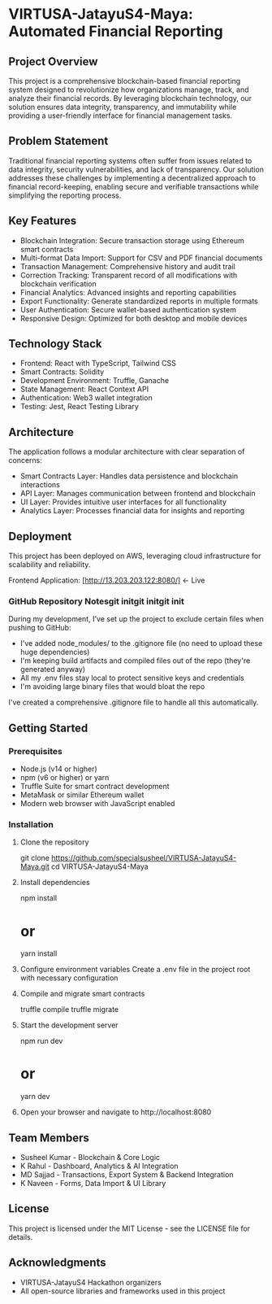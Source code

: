 # VIRTUSA-JatayuS4-Maya: Automated Financial Reporting

## Project Overview
This project is a comprehensive blockchain-based financial reporting system designed to revolutionize how organizations manage, track, and analyze their financial records. By leveraging blockchain technology, our solution ensures data integrity, transparency, and immutability while providing a user-friendly interface for financial management tasks.

## Problem Statement
Traditional financial reporting systems often suffer from issues related to data integrity, security vulnerabilities, and lack of transparency. Our solution addresses these challenges by implementing a decentralized approach to financial record-keeping, enabling secure and verifiable transactions while simplifying the reporting process.

## Key Features
- Blockchain Integration: Secure transaction storage using Ethereum smart contracts
- Multi-format Data Import: Support for CSV and PDF financial documents
- Transaction Management: Comprehensive history and audit trail
- Correction Tracking: Transparent record of all modifications with blockchain verification
- Financial Analytics: Advanced insights and reporting capabilities
- Export Functionality: Generate standardized reports in multiple formats
- User Authentication: Secure wallet-based authentication system
- Responsive Design: Optimized for both desktop and mobile devices

## Technology Stack
- Frontend: React with TypeScript, Tailwind CSS
- Smart Contracts: Solidity
- Development Environment: Truffle, Ganache
- State Management: React Context API
- Authentication: Web3 wallet integration
- Testing: Jest, React Testing Library

## Architecture
The application follows a modular architecture with clear separation of concerns:
- Smart Contracts Layer: Handles data persistence and blockchain interactions
- API Layer: Manages communication between frontend and blockchain
- UI Layer: Provides intuitive user interfaces for all functionality
- Analytics Layer: Processes financial data for insights and reporting

## Deployment
This project has been deployed on AWS, leveraging cloud infrastructure for scalability and reliability.

Frontend Application: [http://13.203.203.122:8080/] ← Live

### GitHub Repository Notesgit initgit initgit init
During my development, I've set up the project to exclude certain files when pushing to GitHub:
- I've added node_modules/ to the .gitignore file (no need to upload these huge dependencies)
- I'm keeping build artifacts and compiled files out of the repo (they're generated anyway)
- All my .env files stay local to protect sensitive keys and credentials
- I'm avoiding large binary files that would bloat the repo

I've created a comprehensive .gitignore file to handle all this automatically.

## Getting Started

### Prerequisites
- Node.js (v14 or higher)
- npm (v6 or higher) or yarn
- Truffle Suite for smart contract development
- MetaMask or similar Ethereum wallet
- Modern web browser with JavaScript enabled

### Installation
1. Clone the repository
   
   git clone https://github.com/specialsusheel/VIRTUSA-JatayuS4-Maya.git
   cd VIRTUSA-JatayuS4-Maya
   

2. Install dependencies
   
   npm install
   # or
   yarn install
   

3. Configure environment variables
   Create a .env file in the project root with necessary configuration

4. Compile and migrate smart contracts
   
   truffle compile
   truffle migrate
   

5. Start the development server
   
   npm run dev
   # or
   yarn dev
   

6. Open your browser and navigate to http://localhost:8080

## Team Members
- Susheel Kumar - Blockchain & Core Logic
- K Rahul - Dashboard, Analytics & AI Integration
- MD Sajjad - Transactions, Export System & Backend Integration
- K Naveen - Forms, Data Import & UI Library

## License
This project is licensed under the MIT License - see the LICENSE file for details.

## Acknowledgments
- VIRTUSA-JatayuS4 Hackathon organizers
- All open-source libraries and frameworks used in this project
